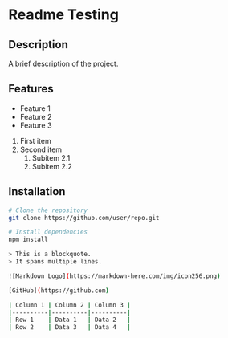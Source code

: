 # Readme Testing

## Description
A brief description of the project.

## Features
- Feature 1
- Feature 2
- Feature 3

1. First item
2. Second item
   1. Subitem 2.1
   2. Subitem 2.2


## Installation
```bash
# Clone the repository
git clone https://github.com/user/repo.git

# Install dependencies
npm install

> This is a blockquote.
> It spans multiple lines.

![Markdown Logo](https://markdown-here.com/img/icon256.png)

[GitHub](https://github.com)

| Column 1 | Column 2 | Column 3 |
|----------|----------|----------|
| Row 1    | Data 1   | Data 2   |
| Row 2    | Data 3   | Data 4   |
